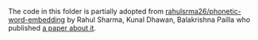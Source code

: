 The code in this folder is partially adopted from [rahulsrma26/phonetic-word-embedding](https://github.com/rahulsrma26/phonetic-word-embedding) by Rahul Sharma, Kunal Dhawan, Balakrishna Pailla who published [a paper about it](https://arxiv.org/abs/2109.14796).